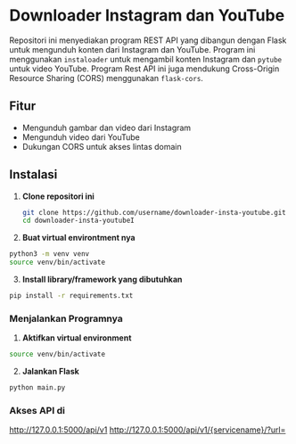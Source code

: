 # Downloader Instagram dan YouTube

Repositori ini menyediakan program REST API yang dibangun dengan Flask untuk mengunduh konten dari Instagram dan YouTube. Program ini menggunakan `instaloader` untuk mengambil konten Instagram dan `pytube` untuk video YouTube. Program Rest API ini juga mendukung Cross-Origin Resource Sharing (CORS) menggunakan `flask-cors`.

## Fitur

- Mengunduh gambar dan video dari Instagram
- Mengunduh video dari YouTube
- Dukungan CORS untuk akses lintas domain

## Instalasi

1. **Clone repositori ini**

   ```sh
   git clone https://github.com/username/downloader-insta-youtube.git
   cd downloader-insta-youtubeI
   ```

2. **Buat virtual environtment nya**

```sh
python3 -m venv venv
source venv/bin/activate
```

3. **Install library/framework yang dibutuhkan**

```sh
pip install -r requirements.txt
```

### Menjalankan Programnya

1. **Aktifkan virtual environment**

```sh
source venv/bin/activate
```

2. **Jalankan Flask**

```sh
python main.py
```

### Akses API di

http://127.0.0.1:5000/api/v1
http://127.0.0.1:5000/api/v1/{servicename}/?url=
